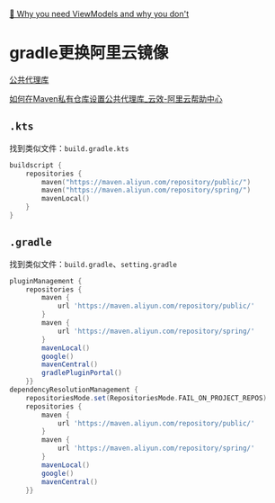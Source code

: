 [🚀 Why you need ViewModels and why you don't](https://www.composables.com/tutorials/viewmodels-in-jetpack-compose)


# gradle更换阿里云镜像

[公共代理库](https://help.aliyun.com/document_detail/102512.html?spm=a2c40.aliyun_maven_repo.0.0.36183054Rfi7Xz)

[如何在Maven私有仓库设置公共代理库\_云效-阿里云帮助中心](https://help.aliyun.com/document_detail/153736.html?spm=a2c4g.150040.0.i3)

## `.kts`

找到类似文件：`build.gradle.kts`

```kotlin
buildscript {  
    repositories {  
        maven("https://maven.aliyun.com/repository/public/")  
        maven("https://maven.aliyun.com/repository/spring/")  
        mavenLocal()  
    }  
}
```

## `.gradle`

找到类似文件：`build.gradle`、`setting.gradle`

```groovy
pluginManagement {  
    repositories {  
        maven {  
            url 'https://maven.aliyun.com/repository/public/'  
        }  
        maven {  
            url 'https://maven.aliyun.com/repository/spring/'  
        }  
        mavenLocal()  
        google()  
        mavenCentral()  
        gradlePluginPortal()  
    }}  
dependencyResolutionManagement {  
    repositoriesMode.set(RepositoriesMode.FAIL_ON_PROJECT_REPOS)  
    repositories {  
        maven {  
            url 'https://maven.aliyun.com/repository/public/'  
        }  
        maven {  
            url 'https://maven.aliyun.com/repository/spring/'  
        }  
        mavenLocal()  
        google()  
        mavenCentral()  
    }}
```